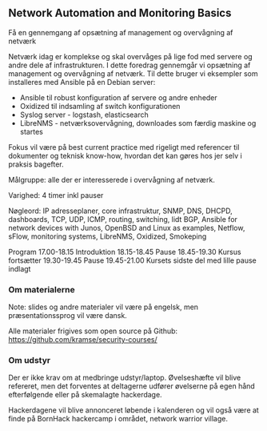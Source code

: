## Network Automation and Monitoring Basics
Få en gennemgang af opsætning af management og overvågning af netværk

Netværk idag er komplekse og skal overvåges på lige fod med servere og andre dele af infrastrukturen. I dette foredrag gennemgår vi opsætning af management og overvågning af netværk. Til dette bruger vi eksempler som installeres med Ansible på en Debian server:

* Ansible til robust konfiguration af servere og andre enheder
* Oxidized til indsamling af switch konfigurationen
* Syslog server - logstash, elasticsearch
* LibreNMS - netværksovervågning, downloades som færdig maskine og
startes

Fokus vil være på best current practice med rigeligt med referencer til dokumenter og teknisk know-how, hvordan det kan gøres hos jer selv i praksis bagefter.

Målgruppe: alle der er interesserede i overvågning af netværk.

Varighed: 4 timer inkl pauser

Nøgleord:
IP adresseplaner, core infrastruktur, SNMP, DNS, DHCPD, dashboards, TCP, UDP, ICMP, routing, switching, lidt BGP, Ansible for network devices with Junos, OpenBSD and Linux as examples, Netflow, sFlow, monitoring systems, LibreNMS, Oxidized, Smokeping

Program
17.00-18.15 Introduktion
18.15-18.45 Pause
18.45-19.30 Kursus fortsætter
19.30-19.45 Pause
19.45-21.00 Kursets sidste del med lille pause indlagt



### Om materialerne
Note: slides og andre materialer vil være på engelsk, men præsentationssprog vil være dansk.

Alle materialer frigives som open source på Github:
https://github.com/kramse/security-courses/


### Om udstyr

Der er ikke krav om at medbringe udstyr/laptop. Øvelseshæfte vil blive refereret, men det forventes at deltagerne udfører øvelserne på egen hånd efterfølgende eller på skemalagte hackerdage.

Hackerdagene vil blive annonceret løbende i kalenderen og vil også være at finde på BornHack hackercamp i området, network warrior village.

